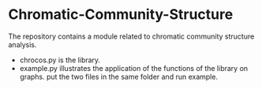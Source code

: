 # Chromatic-Community-Structure
The repository contains a module related to chromatic community structure analysis.
- chrocos.py is the library.
- example.py illustrates the application of the functions of the library on graphs.
put the two files in the same folder and run example. 
